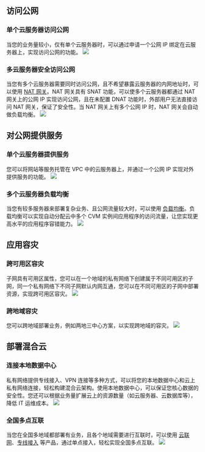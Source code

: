 ## 访问公网
### 单个云服务器访问公网
当您的业务量较小，仅有单个云服务器时，可以通过申请一个公网 IP 绑定在云服务器上，实现访问公网的功能。
![](https://main.qcloudimg.com/raw/623ba575db31584481e7b660f8b1dec0.png)

### 多云服务器安全访问公网
当您有多个云服务器需要同时访问公网，且不希望暴露云服务器的内网地址时，可以使用 [NAT 网关](https://intl.cloud.tencent.com/document/product/1015)。NAT 网关具有 SNAT 功能，可以使多个云服务器都通过 NAT 网关上的公网 IP 实现访问公网，且在未配置 DNAT 功能时，外部用户无法直接访问 NAT 网关，保证了安全性。当 NAT 网关上有多个公网 IP 时，NAT 网关会自动做负载均衡。
![](https://main.qcloudimg.com/raw/79cf9f746c93cdce4a2e01bb6ece0297.png)

## 对公网提供服务
### 单个云服务器提供服务
您可以将网站等服务托管在 VPC 中的云服务器上，并通过一个公网 IP 实现对外提供服务的功能。
![](https://main.qcloudimg.com/raw/1e0f8b71f125b857f6d421629e90e94f.png)

### 多个云服务器负载均衡
当您有较多服务器来部署复杂业务、且公网流量较大时，可以使用 [负载均衡](https://intl.cloud.tencent.com/document/product/214)。负载均衡可以实现自动分配云中多个 CVM 实例间应用程序的访问流量，让您实现更高水平的应用程序容错能力。
![](https://main.qcloudimg.com/raw/d943efd83cc5d6df07e3e78954e681af.png)

## 应用容灾
### 跨可用区容灾
子网具有可用区属性，您可以在一个地域的私有网络下创建属于不同可用区的子网，同一个私有网络下不同子网默认内网互通，您可以在不同可用区的子网中部署资源，实现跨可用区容灾。
![](https://main.qcloudimg.com/raw/32d62386d6369d631163749a0007396e.png)

### 跨地域容灾
您可以跨地域部署业务，例如两地三中心方案，以实现跨地域的容灾。
![](https://main.qcloudimg.com/raw/89fa56523b51e4ad09d1ae238c74b1cb.png)

## 部署混合云
### 连接本地数据中心
私有网络提供专线接入、VPN 连接等多种方式，可以将您的本地数据中心和云上私有网络连接，轻松构建混合云架构。使用本地数据中心，可以保证您核心数据的安全性。您还可以根据业务量扩展云上的资源数量（如云服务器、云数据库等），降低 IT 运维成本。
![](https://main.qcloudimg.com/raw/40bd0f4a3920409a0e08c15568551a5c.png)

### 全国多点互联
当您在全国多地域都部署有业务，且各个地域需要进行互联时，可以使用 [云联网](https://intl.cloud.tencent.com/document/product/1003)、[专线接入](https://intl.cloud.tencent.com/document/product/216) 等产品，通过单点接入，轻松实现全国多点互联。
![](https://main.qcloudimg.com/raw/cdcded11e541ee50f4b050d48c251b43.png)
